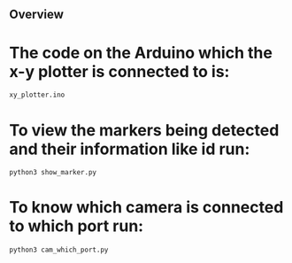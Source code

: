 ## Overview


# The code on the Arduino which the x-y plotter is connected to is:
`xy_plotter.ino`

# To view the markers being detected and their information like id run:
`python3 show_marker.py`

# To know which camera is connected to which port run:
`python3 cam_which_port.py`
